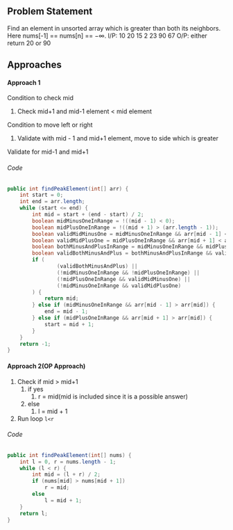 ## Problem Statement
Find an element in unsorted array which is greater than both its neighbors. Here nums[-1] == nums[n] == $-\infty$. 
I/P: 10 20 15 2 23 90 67
O/P: either return 20 or 90

## Approaches
#### Approach 1
Condition to check mid
1) Check mid+1 and mid-1 element < mid element

Condition to move left or right
1) Validate with mid - 1 and mid+1 element, move to side which is greater

Validate for mid-1 and mid+1

###### Code
```java
public int findPeakElement(int[] arr) {
	int start = 0;
	int end = arr.length;
	while (start <= end) {
		int mid = start + (end - start) / 2;
		boolean midMinusOneInRange = !((mid - 1) < 0);
		boolean midPlusOneInRange = !((mid + 1) > (arr.length - 1));
		boolean validMidMinusOne = midMinusOneInRange && arr[mid - 1] < arr[mid];
		boolean validMidPlusOne = midPlusOneInRange && arr[mid + 1] < arr[mid];
		boolean bothMinusAndPlusInRange = midMinusOneInRange && midPlusOneInRange;
		boolean validBothMinusAndPlus = bothMinusAndPlusInRange && validMidMinusOne && validMidPlusOne;
		if (
				(validBothMinusAndPlus) ||
				(!midMinusOneInRange && !midPlusOneInRange) ||
				(!midPlusOneInRange && validMidMinusOne) ||
				(!midMinusOneInRange && validMidPlusOne)
		) {
			return mid;
		} else if (midMinusOneInRange && arr[mid - 1] > arr[mid]) {
			end = mid - 1;
		} else if (midPlusOneInRange && arr[mid + 1] > arr[mid]) {
			start = mid + 1;
		}
	}
	return -1;
}
```


#### Approach 2(OP Approach)
1) Check if mid > mid+1
	1) if yes 
		1) r = mid(mid is included since it is a possible answer)
	2) else
		1) l = mid + 1
2) Run loop `l<r` 

###### Code
```java
public int findPeakElement(int[] nums) {
	int l = 0, r = nums.length - 1;
	while (l < r) {
		int mid = (l + r) / 2;
		if (nums[mid] > nums[mid + 1])
			r = mid;
		else
			l = mid + 1;
	}
	return l;
}
```